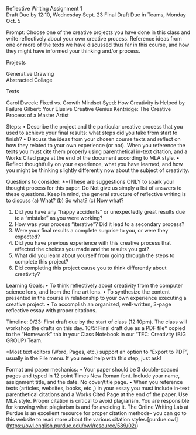 Reflective Writing Assignment 1  
Draft Due by 12:10, Wednesday Sept. 23
Final Draft Due in Teams, Monday Oct. 5


Prompt: Choose one of the creative projects you have done in this class and write reflectively about your own creative process. Reference ideas from one or more of the texts we have discussed thus far in this course, and how they might have informed your thinking and/or process. 

Projects	

Generative Drawing	
Abstracted Collage	

Texts

Carol Dweck: Fixed vs. Growth Mindset
Syed: How Creativity is Helped by Failure
Gilbert: Your Elusive Creative Genius
Kentridge: The Creative Process of a Master Artist



Steps:
•	Describe the project and the particular creative process that you used to achieve your final results: what steps did you take from start to finish?
•	Discuss the ideas from your chosen course texts and reflect on how they related to your own experience (or not). When you reference the texts you must cite them properly using parenthetical in-text citation, and a Works Cited page at the end of the document according to MLA style.
•	Reflect thoughtfully on your experience, what you have learned, and how you might be thinking slightly differently now about the subject of creativity.

Questions to consider: **(These are suggestions ONLY to spark your thought process for this paper. Do Not give us simply a list of answers to these questions. Keep in mind, the general structure of reflective writing is to discuss (a) What? (b) So what? (c) Now what? 
1.	Did you have any “happy accidents” or unexpectedly great results due to a “mistake” as you were working?
2.	How was your process “iterative”? Did it lead to a secondary process?
3.	Were your final results a complete surprise to you, or were they expected?
4.	Did you have previous experience with this creative process that effected the choices you made and the results you got? 
5.	What did you learn about yourself from going through the steps to complete this project?
6.	Did completing this project cause you to think differently about creativity?

Learning Goals: 
•	To think reflectively about creativity from the computer science lens, and from the fine art lens. 
•	To synthesize the content presented in the course in relationship to your own experience executing a creative project.
•	To accomplish an organized, well-written, 3-page reflective essay with proper citations.

Timeline: 
9/23: First draft due by the start of class (12:10pm). The class will workshop the drafts on this day.
10/5: Final draft due as a PDF file* copied to the “Homework” tab in your Class Notebook in our “TEC: Creativity (BIG GROUP) Team. 

*Most text editors (Word, Pages, etc.) support an option to “Export to PDF”, usually in the File menu. If you need help with this step, just ask!

Format and paper mechanics: 
•	Your paper should be 3 double-spaced pages and typed in 12 point Times New Roman font. Include your name, assignment title, and the date. No cover/title page. 
•	When you reference texts (articles, websites, books, etc.,) in your essay you must include in-text parenthetical citations and a Works Cited Page at the end of the paper. Use MLA style. Proper citation is critical to avoid plagiarism.  You are responsible for knowing what plagiarism is and for avoiding it.  The Online Writing Lab at Purdue is an excellent resource for proper citation methods– you can go to this website to read more about the various citation styles:[purdue.owl] (https://owl.english.purdue.edu/owl/resource/589/02/)  

